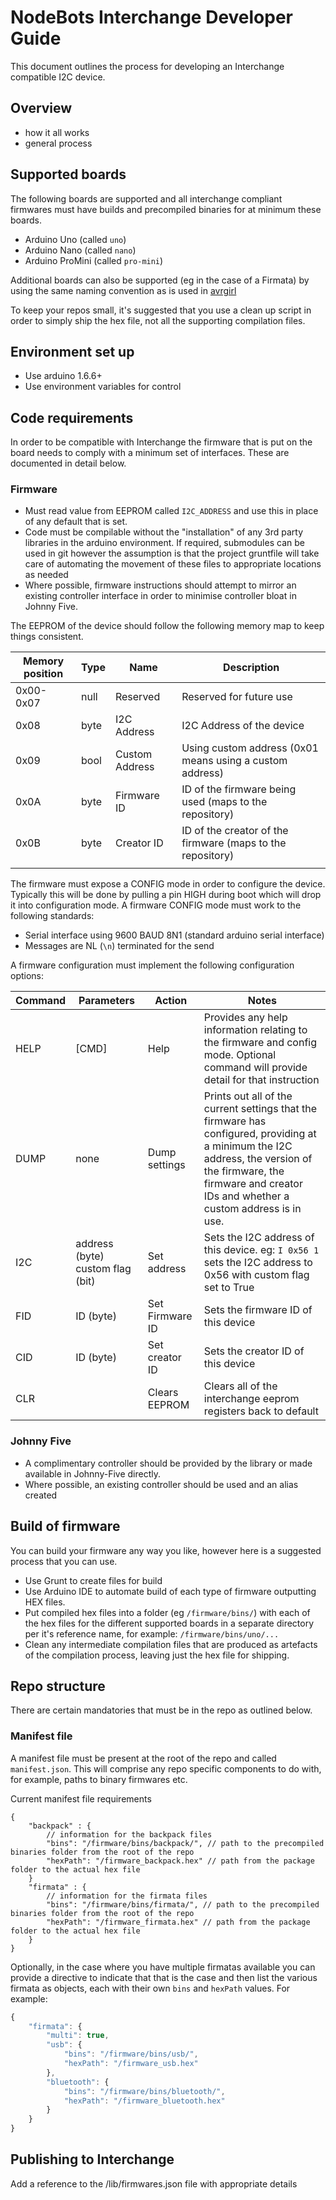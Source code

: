 # NodeBots Interchange Developer Guide

This document outlines the process for developing an Interchange compatible 
I2C device.

## Overview

* how it all works
* general process

## Supported boards

The following boards are supported and all interchange compliant firmwares must
have builds and precompiled binaries for at minimum these boards.

* Arduino Uno (called `uno`)
* Arduino Nano (called `nano`)
* Arduino ProMini (called `pro-mini`)

Additional boards can also be supported (eg in the case of a Firmata) by using
the same naming convention as is used in [avrgirl](https://github.com/noopkat/avrgirl-arduino#how-do-i-use-it)

To keep your repos small, it's suggested that you use a clean up script in order
to simply ship the hex file, not all the supporting compilation files.

## Environment set up

* Use arduino 1.6.6+
* Use environment variables for control

## Code requirements

In order to be compatible with Interchange the firmware that is put on the board
needs to comply with a minimum set of interfaces. These are documented in 
detail below.

### Firmware

* Must read value from EEPROM called `I2C_ADDRESS` and use this in place of 
any default that is set.
* Code must be compilable without the "installation" of any 3rd party libraries
in the arduino environment. If required, submodules can be used in git however
the assumption is that the project gruntfile will take care of automating the
movement of these files to appropriate locations as needed
* Where possible, firmware instructions should attempt to mirror an existing 
controller interface in order to minimise controller bloat in Johnny Five.

The EEPROM of the device should follow the following memory map to keep things
consistent.

| Memory position | Type | Name           | Description                                                |
|-----------------|------|----------------|------------------------------------------------------------|
| 0x00-0x07       | null | Reserved       | Reserved for future use                                    |
| 0x08            | byte | I2C Address    | I2C Address of the device                                  |
| 0x09            | bool | Custom Address | Using custom address (0x01 means using a custom address)   |
| 0x0A            | byte | Firmware ID    | ID of the firmware being used (maps to the repository)     |
| 0x0B            | byte | Creator ID     | ID of the creator of the firmware (maps to the repository) |
|                 |      |                |                                                            |

The firmware must expose a CONFIG mode in order to configure the device. Typically
this will be done by pulling a pin HIGH during boot which will drop it into 
configuration mode. A firmware CONFIG mode must work to the following standards:

* Serial interface using 9600 BAUD 8N1 (standard arduino serial interface)
* Messages are NL (`\n`) terminated for the send

A firmware configuration must implement the following configuration options:

| Command | Parameters | Action | Notes |
|---------|----------------------------------|-----------------|--------------------------------------------------------------------------------------------------------------------------------------------------------------------------------------------------------------------|
| HELP | [CMD] | Help | Provides any help information relating to the firmware and config mode. Optional command will provide detail for that instruction |
| DUMP | none | Dump settings | Prints out all of the current settings that the firmware has configured, providing at a minimum the I2C address, the version of the firmware, the firmware and creator IDs and whether a custom address is in use. |
| I2C | address (byte) custom flag (bit) | Set address | Sets the I2C address of this device. eg: `I 0x56 1` sets the I2C address to 0x56 with custom flag set to True |
| FID | ID (byte) | Set Firmware ID | Sets the firmware ID of this device |
| CID | ID (byte) | Set creator ID | Sets the creator ID of this device |
| CLR |  | Clears EEPROM  | Clears all of the interchange eeprom registers back to default |


### Johnny Five

* A complimentary controller should be provided by the library or made available
in Johnny-Five directly. 
* Where possible, an existing controller should be used and an alias created

## Build of firmware

You can build your firmware any way you like, however here is a suggested
process that you can use.

* Use Grunt to create files for build
* Use Arduino IDE to automate build of each type of firmware outputting HEX files.
* Put compiled hex files into a folder (eg `/firmware/bins/`) with each of the hex files
for the different supported boards in a separate directory per it's reference 
name, for example: `/firmware/bins/uno/...` 
* Clean any intermediate compilation files that are produced as artefacts of the
compilation process, leaving just the hex file for shipping.

## Repo structure

There are certain mandatories that must be in the repo as outlined below.

### Manifest file

A manifest file must be present at the root of the repo and called `manifest.json`.
This will comprise any repo specific components to do with, for example, paths 
to binary firmwares etc.

Current manifest file requirements
```
{
    "backpack" : {
        // information for the backpack files
        "bins": "/firmware/bins/backpack/", // path to the precompiled binaries folder from the root of the repo
        "hexPath": "/firmware_backpack.hex" // path from the package folder to the actual hex file
    }
    "firmata" : {
        // information for the firmata files
        "bins": "/firmware/bins/firmata/", // path to the precompiled binaries folder from the root of the repo
        "hexPath": "/firmware_firmata.hex" // path from the package folder to the actual hex file
    }
}
```

Optionally, in the case where you have multiple firmatas available you can
provide a directive to indicate that that is the case and then list the various
firmata as objects, each with their own `bins` and `hexPath` values. For example:

```javascript
{
    "firmata": {
        "multi": true,
        "usb": {
            "bins": "/firmware/bins/usb/",
            "hexPath": "/firmware_usb.hex"
        },
        "bluetooth": {
            "bins": "/firmware/bins/bluetooth/",
            "hexPath": "/firmware_bluetooth.hex"
        }
    }
}
```

## Publishing to Interchange

Add a reference to the /lib/firmwares.json file with appropriate details


